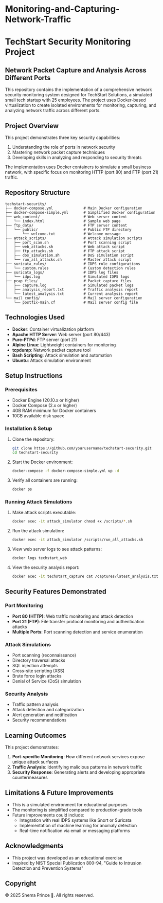 # Monitoring-and-Capturing-Network-Traffic
# TechStart Security Monitoring Project

## Network Packet Capture and Analysis Across Different Ports

This repository contains the implementation of a comprehensive network security monitoring system designed for TechStart Solutions, a simulated small tech startup with 25 employees. The project uses Docker-based virtualization to create isolated environments for monitoring, capturing, and analyzing network traffic across different ports.

## Project Overview

This project demonstrates three key security capabilities:
1. Understanding the role of ports in network security
2. Mastering network packet capture techniques
3. Developing skills in analyzing and responding to security threats

The implementation uses Docker containers to simulate a small business network, with specific focus on monitoring HTTP (port 80) and FTP (port 21) traffic.

## Repository Structure

```
techstart-security/
├── docker-compose.yml              # Main Docker configuration
├── docker-compose-simple.yml       # Simplified Docker configuration
├── web_content/                    # Web server content
│   └── index.html                  # Sample web page
├── ftp_data/                       # FTP server content
│   └── public/                     # Public FTP directory
│       └── welcome.txt             # Welcome message
├── attack_scripts/                 # Attack simulation scripts
│   ├── port_scan.sh                # Port scanning script
│   ├── web_attacks.sh              # Web attack script
│   ├── ftp_attacks.sh              # FTP attack script
│   ├── dos_simulation.sh           # DoS simulation script
│   └── run_all_attacks.sh          # Master attack script
├── suricata_rules/                 # IDPS rule configurations
│   └── custom.rules                # Custom detection rules
├── suricata_logs/                  # IDPS log files
│   └── idps.log                    # Simulated IDPS logs
├── pcap_files/                     # Packet capture files
│   ├── capture.log                 # Simulated packet logs
│   ├── analysis_report.txt         # Traffic analysis report
│   └── latest_analysis.txt         # Current analysis report
└── mail_config/                    # Mail server configuration
    └── postfix-main.cf             # Mail server config file
```

## Technologies Used

- **Docker**: Container virtualization platform
- **Apache HTTP Server**: Web server (port 80/443)
- **Pure-FTPd**: FTP server (port 21)
- **Alpine Linux**: Lightweight containers for monitoring
- **tcpdump**: Network packet capture tool
- **Bash Scripting**: Attack simulation and automation
- **Ubuntu**: Attack simulation environment

## Setup Instructions

### Prerequisites

- Docker Engine (20.10.x or higher)
- Docker Compose (2.x or higher)
- 4GB RAM minimum for Docker containers
- 10GB available disk space

### Installation & Setup

1. Clone the repository:
   ```bash
   git clone https://github.com/yourusername/techstart-security.git
   cd techstart-security
   ```

2. Start the Docker environment:
   ```bash
   docker-compose -f docker-compose-simple.yml up -d
   ```

3. Verify all containers are running:
   ```bash
   docker ps
   ```

### Running Attack Simulations

1. Make attack scripts executable:
   ```bash
   docker exec -it attack_simulator chmod +x /scripts/*.sh
   ```

2. Run the attack simulation:
   ```bash
   docker exec -it attack_simulator /scripts/run_all_attacks.sh
   ```

3. View web server logs to see attack patterns:
   ```bash
   docker logs techstart_web
   ```

4. View the security analysis report:
   ```bash
   docker exec -it techstart_capture cat /captures/latest_analysis.txt
   ```

## Security Features Demonstrated

### Port Monitoring

- **Port 80 (HTTP)**: Web traffic monitoring and attack detection
- **Port 21 (FTP)**: File transfer protocol monitoring and authentication attacks
- **Multiple Ports**: Port scanning detection and service enumeration

### Attack Simulations

- Port scanning (reconnaissance)
- Directory traversal attacks
- SQL injection attempts
- Cross-site scripting (XSS)
- Brute force login attacks
- Denial of Service (DoS) simulation

### Security Analysis

- Traffic pattern analysis
- Attack detection and categorization
- Alert generation and notification
- Security recommendations

## Learning Outcomes

This project demonstrates:

1. **Port-specific Monitoring**: How different network services expose unique attack surfaces
2. **Traffic Analysis**: Identifying malicious patterns in network traffic
3. **Security Response**: Generating alerts and developing appropriate countermeasures

## Limitations & Future Improvements

- This is a simulated environment for educational purposes
- The monitoring is simplified compared to production-grade tools
- Future improvements could include:
  - Integration with real IDPS systems like Snort or Suricata
  - Implementation of machine learning for anomaly detection
  - Real-time notification via email or messaging platforms

## Acknowledgments

- This project was developed as an educational exercise
- Inspired by NIST Special Publication 800-94, "Guide to Intrusion Detection and Prevention Systems"

## Copyright
© 2025 Shema Prince 🤴. All rights reserved.
